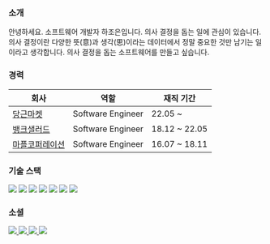 ### 소개

안녕하세요. 소프트웨어 개발자 하조은입니다. 의사 결정을 돕는 일에 관심이 있습니다. 의사 결정이란 다양한 뜻(意)과 생각(思)이라는 데이터에서 정말 중요한 것만 남기는 일이라고 생각합니다. 의사 결정을 돕는 소프트웨어를 만들고 싶습니다.

### 경력

|회사|역할|재직 기간|
|---|---|---|
| [당근마켓](https://www.daangn.com/) | Software Engineer | 22.05 ~ |
| [뱅크샐러드](https://www.banksalad.com/) | Software Engineer | 18.12 ~ 22.05 |
| [마플코퍼레이션](https://www.marpple.com/kr) | Software Engineer | 16.07 ~ 18.11 |

### 기술 스택

<section>
  <img src="https://img.shields.io/badge/TypeScript-007acc?style=flat&logo=typescript&logoColor=white"/> 
  <img src="https://img.shields.io/badge/JavaScript-F7DF1E?style=flat&logo=javascript&logoColor=black"/> 
  <img src="https://img.shields.io/badge/CSS-1572B6?style=flat&logo=css3&logoColor=white"/>
  <img src="https://img.shields.io/badge/Go-29beb0?style=flat&logo=go&logoColor=white"/>
  <img src="https://img.shields.io/badge/Node-3c873a?style=flat&logo=node.js&logoColor=white"/>
  <img src="https://img.shields.io/badge/React-20232A?style=flat&logo=react&logoColor=61DAFB"/>
  <img src="https://img.shields.io/badge/Next-000000?style=flat&logo=next.js&logoColor=white"/>
</section>

### 소셜

<section>
  <a href="https://hajoeun.blog/" target="_blank">
    <img src="https://img.shields.io/badge/Blog-6611F5?logo=Gatsby&logoColor=white"/>
  </a>
  <a href="mailto:hajoeun90@gmail.com">
    <img src="https://img.shields.io/badge/Gmail-D14836?style=flat&logo=gmail&logoColor=white"/>
  </a>
  <a href="https://www.linkedin.com/in/hajoeun/" target="_blank">
    <img src="https://img.shields.io/badge/LinkedIn-0077B5?style=flat&logo=linkedin&logoColor=white"/>
  </a>
  <a href="https://twitter.com/hajoeun_" target="_blank">
    <img src="https://img.shields.io/badge/Twitter-1DA1F2?style=flat&logo=twitter&logoColor=white"/>
  </a>
</section>
